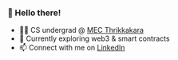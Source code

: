 ### 👋  Hello there!

- 👨‍🎓 CS undergrad @ [MEC Thrikkakara](http://www.modelengineering.college/)
- 🚀 Currently exploring web3 & smart contracts
- 📫 Connect with me on [LinkedIn](https://www.linkedin.com/in/sahilsait/)


<!-- - 👨‍💻 Full Stack Engineer -->
<!-- SahilSait/SahilSait is a ✨ special ✨ repository because its `README.md` (this file) appears on your GitHub profile.
You can click the Preview link to take a look at your changes. -->
<!-- - 💞️ I’m looking to collaborate on ... -->
<!-- - 👀 I’m interested in MERN stack and Django -->
